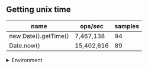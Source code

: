 ## Getting unix time

|name|ops/sec|samples|
|-|-|-|
|new Date().getTime()|7,467,138|94|
|Date.now()|15,402,616|89|


<details>
<summary>Environment</summary>

* __Machine:__ linux x64 | 2 vCPUs | 6.8GB Mem
* __Run:__ Tue Oct 24 2023 18:01:28 GMT+0000 (Coordinated Universal Time)
</details>

<!--
{"environment":{"platform":"linux","arch":"x64","cpus":2,"totalMemory":6.7597503662109375},"benchmarks":[{"name":"new Date().getTime()","opsSec":7467138.442117198,"samples":6},{"name":"Date.now()","opsSec":15402615.84475214,"samples":8}]}-->
